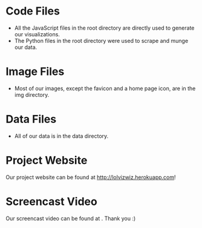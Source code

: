 Code Files
====
* All the JavaScript files in the root directory are directly used to generate our visualizations.
* The Python files in the root directory were used to scrape and munge our data. 

Image Files
====
* Most of our images, except the favicon and a home page icon, are in the img directory. 

Data Files
====
* All of our data is in the data directory. 

Project Website
====
Our project website can be found at http://lolvizwiz.herokuapp.com!

Screencast Video
====
Our screencast video can be found at . Thank you :)
